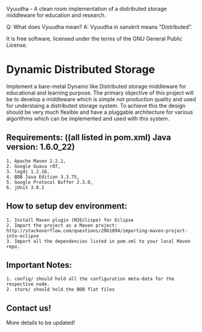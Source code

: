 Vyuudha - A clean room implementation of a distributed storage middleware for education and research.

Q: What does Vyuudha mean?
A: Vyuudha in sanskrit means "Distributed".

It is free software, licensed under the terms of the GNU General Public License.

Dynamic Distributed Storage
===========================

Implement a bare-metal Dynamo like Distributed storage middleware for educational and learning purpose.
The primary objective of this project will be to develop a middleware which is simple not production quality and used for understaing a distributed storage system. To achieve this the design should be very much flexible and have a pluggable architecture for various algorithms which can be implemented and used with this system.

Requirements: ((all listed in pom.xml) Java version: 1.6.0_22) 
-------------
    1. Apache Maven 2.2.1, 
    2. Google Guava r07, 
    3. log4j 1.2.16, 
    4. BDB Java Edition 3.3.75, 
    5. Google Protocol Buffer 2.3.0,
    6. jUnit 3.8.1

How to setup dev environment:
-----------------------------
    1. Install Maven plugin (M2Eclispe) for Eclipse
    2. Import the project as a Maven project: http://stackoverflow.com/questions/2061094/importing-maven-project-into-eclipse
    3. Import all the dependencies listed in pom.xml to your local Maven repo.


Important Notes:
----------------
	1. config/ should hold all the configuration meta-data for the respective node.
	2. store/ should hold the BDB flat files
	
Contact us!
-----------
    

More details to be updated!

